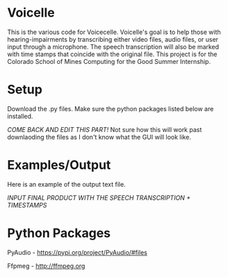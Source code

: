 # Voicelle
This is the various code for Voicecelle. Voicelle's goal is to help those with hearing-impairments by transcribing either video files, audio files, or user input through a microphone. The speech transcription will also be marked with time stamps that coincide with the original file. 
This project is for the Colorado School of Mines Computing for the Good Summer Internship. 

# Setup
Download the .py files. Make sure the python packages listed below are installed.

*COME BACK AND EDIT THIS PART!* Not sure how this will work past downlaoding the files as I don't know what the GUI will look like. 

# Examples/Output
Here is an example of the output text file.

*INPUT FINAL PRODUCT WITH THE SPEECH TRANSCRIPTION + TIMESTAMPS*

# Python Packages
PyAudio - https://pypi.org/project/PyAudio/#files

Ffpmeg - http://ffmpeg.org

